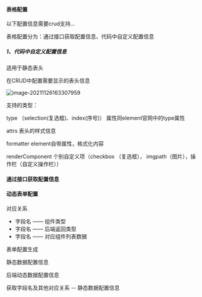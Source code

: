 #### 表格配置

以下配置信息需要crud支持...

表格配置分为：通过接口获取配置信息、代码中自定义配置信息

##### 1、代码中自定义配置信息

适用于静态表头

在CRUD中配置需要显示的表头信息

![image-20211126163307959](C:\Users\62624\AppData\Roaming\Typora\typora-user-images\image-20211126163307959.png)

支持的类型：

type （selection(复选框)、index(序号)）  属性同element官网中的type属性

attrs 表头的样式信息

formatter element自带属性，格式化内容

renderComponent 个别自定义项（checkbox （复选框）， imgpath（图片），操作栏（自定义操作栏））

#### 通过接口获取配置信息



#### 动态表单配置

对应关系

- 字段名  ——  组件类型
- 字段名  ——   后端返回类型
- 字段名  ——  对应组件列表数据

表单配置生成

静态数据配置信息

后端动态数据配置信息

获取字段名及其他对应关系  --  静态数据配置信息

